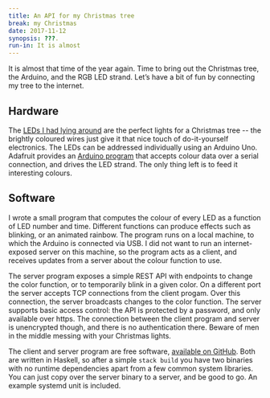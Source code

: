 ```yaml
---
title: An API for my Christmas tree
break: my Christmas
date: 2017-11-12
synopsis: ???.
run-in: It is almost
---
```


It is almost that time of the year again.
Time to bring out the Christmas tree,
the Arduino, and the RGB LED strand.
Let’s have a bit of fun by connecting my tree to the internet.

Hardware
--------

The [<abbr>LED</abbr>s I had lying around][leds]
are the perfect lights for a Christmas tree
-- the brightly coloured wires just give it that nice touch of do-it-yourself electronics.
The <abbr>LED</abbr>s can be addressed individually using an Arduino Uno.
Adafruit provides an [Arduino program][adalight]
that accepts colour data over a serial connection,
and drives the LED strand.
The only thing left is to feed it interesting colours.

[leds]:     https://www.adafruit.com/product/322
[adalight]: https://github.com/adafruit/Adalight

Software
--------

I wrote a small program that computes the colour of every LED
as a function of LED number and time.
Different functions can produce effects such as blinking,
or an animated rainbow.
The program runs on a local machine,
to which the Arduino is connected via USB.
I did not want to run an internet-exposed server on this machine,
so the program acts as a client,
and receives updates from a server about the colour function to use.

The server program exposes a simple REST API
with endpoints to change the color function,
or to temporarily blink in a given color.
On a different port the server accepts TCP connections from the client progam.
Over this connection, the server broadcasts changes to the color function.
The server supports basic access control:
the API is protected by a password,
and only available over https.
The connection between the client program and server is unencrypted though,
and there is no authentication there.
Beware of men in the middle messing with your Christmas lights.

The client and server program are free software,
[available on GitHub][ct-gh].
Both are written in Haskell,
so after a simple `stack build` you have two binaries
with no runtime dependencies apart from a few common system libraries.
You can just copy over the server binary to a server,
and be good to go.
An example systemd unit is included.

[ct-gh]: https://github.com/ruuda/christmas-tree
